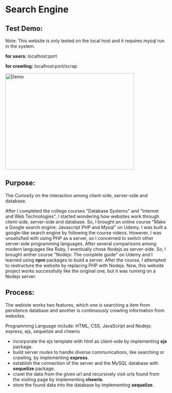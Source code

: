 # Search Engine

## Test Demo:

Note: This website is only tested on the local host and it requires mysql run in the system.

**for users:** localhost:port

**for crawling:** localhost:port/scrap

<img src='' title='Video Walkthrough' width='400' height='300' alt='Demo' />

## Purpose:

The Curiosity on the interaction among client-side, server-side and database.

After I completed the college courses "Database Systems" and "Internet and Web Technologies", I started wondering how websites work through client-side, server-side and database. So, I brought an online course "Make a Google search engine: Javascript PHP and Mysql" on Udemy. I was built a google-like search engine by following the course videos. However, I was unsatisfied with using PHP as a server, so I concerned to switch other server-side programming languages. After several comparisons among modern languages like Ruby, I eventually chose Nodejs as server-side. So, I brought anther course "Nodejs: The complete guide" on Udemy and I learned using **npm** packages to build a server. After the course, I attempted to restructure the website by replacing PHP with Nodejs. Now, this website project works successfully like the original one, but it was running on a Nodejs server.

## Process:

The webiste works two features, which one is searching a item from persitence database and another is continuously crowling information from websites.

Programming Language include:  HTML, CSS, JavaScript and Nodejs: express, ejs, sequelize and cheerio

- incorporate the ejs template with html as client-side by implementing **ejs** package.
- build server routes to handle diverse communications, like searching or crawling, by implementing **express**.
- establish the connection of the server and the MySQL database with **sequelize** package.
- crawl the data from the given url and recursively visit urls found from the visiting page by implementing **cheerio**.
- store the found data into the database by implementing **sequelize**.

